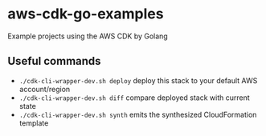 # aws-cdk-go-examples
Example projects using the AWS CDK by Golang

## Useful commands

 * `./cdk-cli-wrapper-dev.sh deploy`      deploy this stack to your default AWS account/region
 * `./cdk-cli-wrapper-dev.sh diff`        compare deployed stack with current state
 * `./cdk-cli-wrapper-dev.sh synth`       emits the synthesized CloudFormation template

